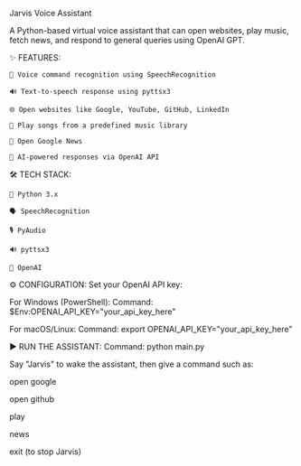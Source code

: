 Jarvis Voice Assistant

A Python-based virtual voice assistant that can open websites, play music, fetch news, and respond to general queries using OpenAI GPT.

✨ FEATURES:

    🎤 Voice command recognition using SpeechRecognition

    🔊 Text-to-speech response using pyttsx3

    🌐 Open websites like Google, YouTube, GitHub, LinkedIn

    🎵 Play songs from a predefined music library

    📰 Open Google News

    🤖 AI-powered responses via OpenAI API

🛠️ TECH STACK:

    🐍 Python 3.x

    🗣️ SpeechRecognition

    🎙️ PyAudio

    🔊 pyttsx3

    🤖 OpenAI

⚙️ CONFIGURATION:
Set your OpenAI API key:

For Windows (PowerShell):
Command: $Env:OPENAI_API_KEY="your_api_key_here"

For macOS/Linux:
Command: export OPENAI_API_KEY="your_api_key_here"

▶️ RUN THE ASSISTANT:
Command: python main.py

Say "Jarvis" to wake the assistant, then give a command such as:

open google

open github

play <song-name>

news

exit (to stop Jarvis)

